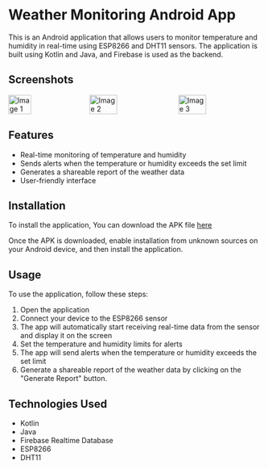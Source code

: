 
# Weather Monitoring Android App
This is an Android application that allows users to monitor temperature and humidity in real-time using ESP8266 and DHT11 sensors. The application is built using Kotlin and Java, and Firebase is used as the backend.

## Screenshots

<div style="display:flex;justify-content:space-between;width:100%;">
  <img src="https://bl6pap004files.storage.live.com/y4mvsuiZ7RYdOAWLRc5A5-gq3nhb8wJlwUhCxw9BSfFmDTPqKVy-qTrtqP-gYAPsmNW1MS6E-H_5HxJSzHNGgL6kGY-HYzHlqE7v3Wbe_OTayyLKsf-sX2VZkExaGA2O9RwKTIc42oKfevtQBY8I6FsrrmUWH_y2JpRuzFQ_ylZ9V6UHRh7FohCS4uCLImADwPh?width=720&height=1600&cropmode=none" alt="Image 1" style="width:30%;">
  <img src="https://previews.dropbox.com/p/thumb/AB5nQyRz4qmDFw4fcnIQ4xn6B0SW-FJOP2XLCsuA4X3elz3llmu_8F7eauVPyP2e0Oftl6LqqFc1DE35CFirUy0ST9hXqs823PnqzI5JTwQfn28n1bYPieDrgqkWC0u1nbl16ebHA8XqwF6yMpszebR_lAJqkIyS2iYva0LV53fOAoxEU4a_i0Xd3uS8FsqENXVB83yhb8ZOehIib2j9haMPCLhFiGnvbr__UQ-5RTZDkY48r9Ge0tXKWBcceeW7OX5nYd1heDcTxM3L5XZ6TmgYwxrKQEexKOHswveWMubVhPhT2iHuO5QLGHoBXKI4FFzFVpJhb-vlg_uzxiGeEw9ulURB0hO1a-3XOHkVZvI2NeEZjxOFRKGANowkk-K4vaM/p.jpeg" alt="Image 2" style="width:33%;">
  <img src="https://previews.dropbox.com/p/thumb/AB4YlVtuvSiX4jLo47TMmO30eBX-MBl2KYX-He9Ydl0REuG1WBsvbTOxysDHC9DbVt_bBJArblDFBmGgPFiBvMlLTE4CkcM0Murs8Ri6xkmHHu6SjoDmipBu7YZdfKNGnicnLNtDan48SWxjzShIewDnv2K7nTHXX3qxvc3qW9o-NzAwpFLP7_At-z-3NwTPt2RLeUedMDAQkQFibbN_mVLXfGHeWgM591bUEDGFBKbPt82X5_wGoss6mYUhEahP9KZkxYAC1NwVT7dwp8cdyjj-N20UwvRy54GH1Og5hp9lFe0zC4Ue0ldKrolyDQbPXGTT6k7gXm0z01Rn81zf91oaIFh1qY-lNMgFa_o2U6-xq53MBXwsbI25eoigmM4g9vM/p.jpeg" alt="Image 3" style="width:33%;">
</div>



## Features
* Real-time monitoring of temperature and humidity
* Sends alerts when the temperature or humidity exceeds the set limit
* Generates a shareable report of the weather data
* User-friendly interface


## Installation
To install the application, You can download the APK file [here](https://drive.google.com/file/d/1vzMcgOjNl8Yy_NaboR-mm2qKFXhm2xbU/view?usp=sharing)


Once the APK is downloaded, enable installation from unknown sources on your Android device, and then install the application.


## Usage
To use the application, follow these steps:

1. Open the application
2. Connect your device to the ESP8266 sensor
3. The app will automatically start receiving real-time data from the sensor and display it on the screen
4. Set the temperature and humidity limits for alerts
5. The app will send alerts when the temperature or humidity exceeds the set limit
6. Generate a shareable report of the weather data by clicking on the "Generate Report" button.


## Technologies Used
* Kotlin
* Java
* Firebase Realtime Database
* ESP8266
* DHT11

